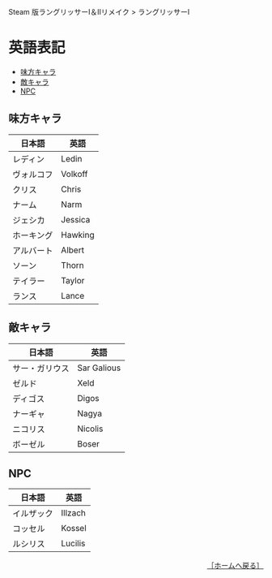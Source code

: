 Steam 版ラングリッサーⅠ＆Ⅱリメイク > ラングリッサーⅠ

# 英語表記

- [味方キャラ](#味方キャラ)
- [敵キャラ](#敵キャラ)
- [NPC](#NPC)

## 味方キャラ

|日本語|英語|
|---|---|
|レディン|Ledin|
|ヴォルコフ|Volkoff|
|クリス|Chris|
|ナーム|Narm|
|ジェシカ|Jessica|
|ホーキング|Hawking|
|アルバート|Albert|
|ソーン|Thorn|
|テイラー|Taylor|
|ランス|Lance|

## 敵キャラ

|日本語|英語|
|---|---|
|サー・ガリウス|Sar Galious|
|ゼルド|Xeld|
|ディゴス|Digos|
|ナーギャ|Nagya|
|ニコリス|Nicolis|
|ボーゼル|Boser|

## NPC

|日本語|英語|
|---|---|
|イルザック|Illzach|
|コッセル|Kossel|
|ルシリス|Lucilis|

<div align="right">
  <a href="../README.md">［ホームへ戻る］</a>
</div>
